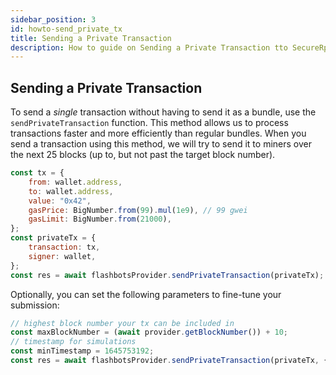 ```yaml
---
sidebar_position: 3
id: howto-send_private_tx
title: Sending a Private Transaction
description: How to guide on Sending a Private Transaction tto SecureRpc
---
```


## Sending a Private Transaction

To send a _single_ transaction without having to send it as a bundle, use the `sendPrivateTransaction` function. This method allows us to process transactions faster and more efficiently than regular bundles. When you send a transaction using this method, we will try to send it to miners over the next 25 blocks (up to, but not past the target block number).

```js
const tx = {
	from: wallet.address,
	to: wallet.address,
	value: "0x42",
	gasPrice: BigNumber.from(99).mul(1e9), // 99 gwei
	gasLimit: BigNumber.from(21000),
};
const privateTx = {
	transaction: tx,
	signer: wallet,
};
const res = await flashbotsProvider.sendPrivateTransaction(privateTx);
```

Optionally, you can set the following parameters to fine-tune your submission:

```js
// highest block number your tx can be included in
const maxBlockNumber = (await provider.getBlockNumber()) + 10;
// timestamp for simulations
const minTimestamp = 1645753192;
const res = await flashbotsProvider.sendPrivateTransaction(privateTx, { maxBlockNumber, minTimestamp });
```
